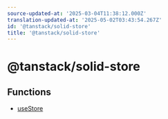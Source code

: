 ```yaml
---
source-updated-at: '2025-03-04T11:38:12.000Z'
translation-updated-at: '2025-05-02T03:43:54.267Z'
id: '@tanstack/solid-store'
title: '@tanstack/solid-store'
---
```


<!-- DO NOT EDIT: this page is autogenerated from the type comments -->

# @tanstack/solid-store

## Functions

- [useStore](functions/usestore.md)
